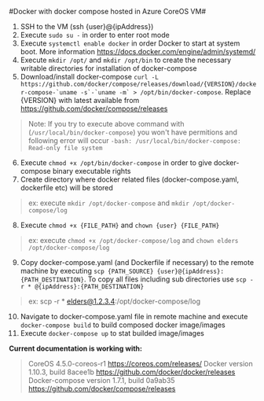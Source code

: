 #Docker with docker compose hosted in Azure CoreOS VM#

1. SSH to the VM (ssh {user}@{ipAddress})
2. Execute `sudo su -` in order to enter root mode
3. Execute `systemctl enable docker` in order Docker to start at system boot. More information https://docs.docker.com/engine/admin/systemd/
4. Execute `mkdir /opt/` and `mkdir /opt/bin` to create the necessary writable directories for installation of docker-compose
5. Download/install docker-compose ```curl -L https://github.com/docker/compose/releases/download/{VERSION}/docker-compose-`uname -s`-`uname -m` > /opt/bin/docker-compose```. Replace {VERSION} with latest available from https://github.com/docker/compose/releases
> Note: If you try to execute above command with (`/usr/local/bin/docker-compose`) you won't have permitions and following error will occur `-bash: /usr/local/bin/docker-compose: Read-only file system`
6. Execute `chmod +x /opt/bin/docker-compose` in order to give docker-compose binary executable rights
7. Create directory where docker related files (docker-compose.yaml, dockerfile etc) will be stored
> ex: execute `mkdir /opt/docker-compose` and `mkdir /opt/docker-compose/log`
8. Execute `chmod +x {FILE_PATH}` and `chown {user} {FILE_PATH}`
> ex: execute `chmod +x /opt/docker-compose/log` and `chown elders /opt/docker-compose/log`
9. Copy docker-compose.yaml (and Dockerfile if necessary) to the remote machine by executing `scp {PATH_SOURCE} {user}@{ipAddress}:{PATH_DESTINATION}`. To copy all files including sub directories use `scp -r * @{ipAddress}:{PATH_DESTINATION}`
> ex: scp -r * elders@1.2.3.4:/opt/docker-compose/log
10. Navigate to docker-compose.yaml file in remote machine and execute `docker-compose build` to build composed docker image/images
11. Execute `docker-compose up` to stat builded image/images

**Current documentation is working with:**

> CoreOS 4.5.0-coreos-r1 https://coreos.com/releases/
> Docker version 1.10.3, build 8acee1b https://github.com/docker/docker/releases
> Docker-compose version 1.7.1, build 0a9ab35 https://github.com/docker/compose/releases